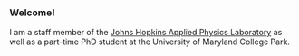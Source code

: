 ### Welcome!

I am a staff member of the [Johns Hopkins Applied Physics Laboratory](http://www.jhuapl.edu) as well as a part-time PhD student at the University of Maryland College Park.
